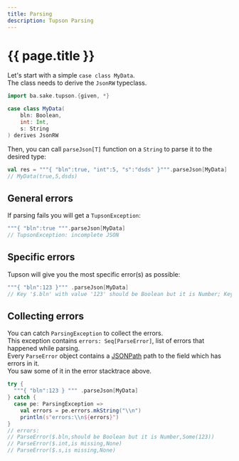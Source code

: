```yaml
---
title: Parsing
description: Tupson Parsing
---
```


# {{ page.title }}

Let's start with a simple `case class MyData`.  
The class needs to derive the `JsonRW` typeclass.
```scala
import ba.sake.tupson.{given, *}

case class MyData(
    bln: Boolean,
    int: Int,
    s: String
) derives JsonRW
```

Then, you can call `parseJson[T]` function on a `String` to parse it to the desired type:
```scala
val res = """{ "bln":true, "int":5, "s":"dsds" }""".parseJson[MyData]
// MyData(true,5,dsds)
```

## General errors

If parsing fails you will get a `TupsonException`:
```scala
"""{ "bln":true """.parseJson[MyData]
// TupsonException: incomplete JSON
```

## Specific errors

Tupson will give you the most specific error(s) as possible:
```scala
"""{ "bln":123 }""" .parseJson[MyData]
// Key '$.bln' with value '123' should be Boolean but it is Number; Key '$.int' is missing; Key '$.s' is missing
```

## Collecting errors

You can catch `ParsingException` to collect the errors.  
This exception contains `errors: Seq[ParseError]`, list of errors that happened while parsing.  
Every `ParseError` object contains a [JSONPath](https://www.ietf.org/archive/id/draft-goessner-dispatch-jsonpath-00.html#name-jsonpath-examples) path to the field which has errors in it.  
You saw some of it in the error stacktrace above.

```scala
try {
  """{ "bln":123 } """ .parseJson[MyData]
} catch {
  case pe: ParsingException =>
    val errors = pe.errors.mkString("\\n")
    println(s"errors:\\n${errors}")
}
// errors:
// ParseError($.bln,should be Boolean but it is Number,Some(123))
// ParseError($.int,is missing,None)
// ParseError($.s,is missing,None)
```
